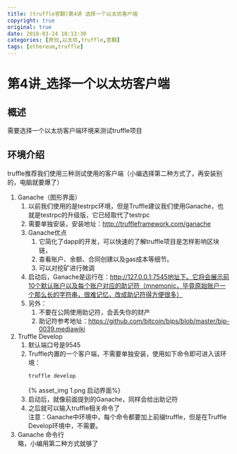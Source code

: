 ```yaml
---
title: (truffle官翻)第4讲 选择一个以太坊客户端
copyright: true
original: true
date: 2018-03-24 10:13:30
categories: [原创,以太坊,truffle,官翻]
tags: [ethereum,truffle]
---
```

# 第4讲_选择一个以太坊客户端  
## 概述  
需要选择一个以太坊客户端环境来测试truffle项目  
## 环境介绍
truffle推荐我们使用三种测试使用的客户端（小编选择第二种方式了，再安装别的，电脑就要爆了）  
1. Ganache（图形界面）  
    1. 以前我们使用的是testrpc环境，但是Truffle建议我们使用Ganache，也就是testrpc的升级版，它已经取代了testrpc
    2. 需要单独安装，安装地址：http://truffleframework.com/ganache
    3. Ganache优点  
        1. 它简化了dapp的开发，可以快速的了解truffle项目是怎样影响区块链，
        2. 查看账户、余额、合同创建以及gas成本等细节。
        3. 可以对挖矿进行微调
    4. 启动后，Ganache是运行在：http://127.0.0.1:7545地址下。它将会展示前10个默认账户以及每个账户对应的助记符（mnemonic，毕竟原始账户一个那么长的字符串，很难记忆，改成助记符得方便很多）
    5. 另外：  
        1. 不要在公网使用助记符，会丢失你的财产  
        2. 助记符参考地址：https://github.com/bitcoin/bips/blob/master/bip-0039.mediawiki
2. Truffle Develop  
    1. 默认端口号是9545
    2. Truffle内置的一个客户端，不需要单独安装，使用如下命令即可进入该环境：  
        ```bash
        truffle develop
        ```  
        {% asset_img 1.png  启动界面%}
    3. 启动后，就像前面提到的Ganache，同样会给出助记符
    4. 之后就可以输入truffle相关命令了  
    注意：Ganache中环境中，每个命令都要加上前缀truffle，但是在Truffle Develop环境中，不需要。
3. Ganache 命令行  
略，小编用第二种方式就够了